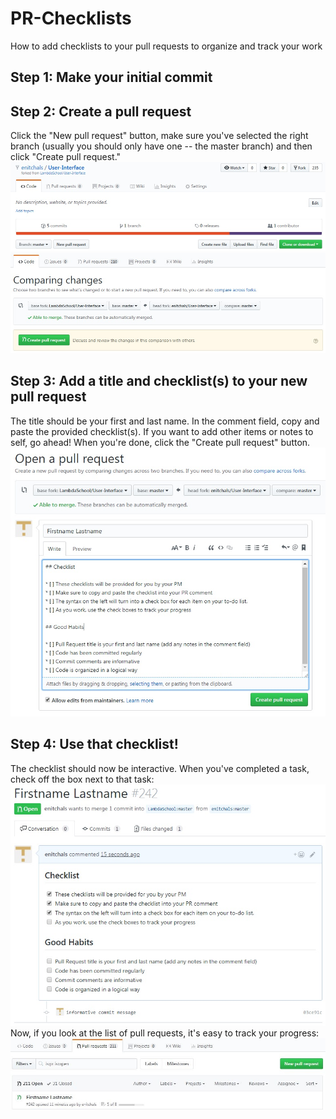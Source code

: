 # PR-Checklists
How to add checklists to your pull requests to organize and track your work

## Step 1: Make your initial commit

## Step 2: Create a pull request
Click the "New pull request" button, make sure you've selected the right branch (usually you should only have one -- the master branch) and then click "Create pull request."
![create pull request](/newPR.jpg)
![new pull request](/newPR2.jpg)

## Step 3: Add a title and checklist(s) to your new pull request
The title should be your first and last name. In the comment field, copy and paste the provided checklist(s). If you want to add other items or notes to self, go ahead! When you're done, click the "Create pull request" button.
![open a pull request](/openPR.jpg)


## Step 4: Use that checklist!
The checklist should now be interactive. When you've completed a task, check off the box next to that task:
![checklist](/checkboxes.jpg)
Now, if you look at the list of pull requests, it's easy to track your progress:
![progress](/interactive.jpg)